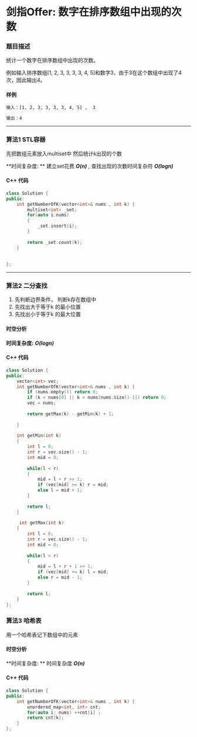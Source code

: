 # 剑指Offer:   数字在排序数组中出现的次数 

### 题目描述

统计一个数字在排序数组中出现的次数。

例如输入排序数组[1, 2, 3, 3, 3, 3, 4, 5]和数字3，由于3在这个数组中出现了4次，因此输出4。

#### 样例

```sh
输入：[1, 2, 3, 3, 3, 3, 4, 5] ,  3

输出：4
```

----------

### 算法1 STL容器


先把数组元素放入multiset中  然后统计k出现的个数

**时间复杂度: ** 建立set花费 ***O(n)*** , 查找出现的次数时间复杂符 ***O(logn)***  

#### C++ 代码

```cpp
class Solution {
public:
    int getNumberOfK(vector<int>& nums , int k) {
        multiset<int> _set;
        for(auto i:nums)
        {
            _set.insert(i);
        }
        
        return _set.count(k);
    }
    
    
};
```

---

### 算法2 二分查找

1. 先判断边界条件， 判断k存在数组中
2. 先找出大于等于k 的最小位置
3. 先找出小于等于k 的最大位置

#### 时空分析

**时间复杂度:**  ***O(logn)***

#### C++ 代码

```cpp
class Solution {
public:
    vector<int> vec;
    int getNumberOfK(vector<int>& nums , int k) {
        if (nums.empty()) return 0;
        if (k < nums[0] || k > nums[nums.size()-1]) return 0;
        vec = nums;
        
        return getMax(k) - getMin(k) + 1;
        
    }
    
    int getMin(int k)
    {
        int l = 0;
        int r = vec.size() - 1;
        int mid = 0;
        
        while(l < r)
        {
            mid = l + r >> 1;
            if (vec[mid] >= k) r = mid;
            else l = mid + 1;
        }
        
        return l;
    }
    
     int getMax(int k)
    {
        int l = 0;
        int r = vec.size() - 1;
        int mid = 0;
        
        while(l < r)
        {
            mid = l + r + 1 >> 1;
            if (vec[mid] <= k) l = mid;
            else r = mid - 1;
        }
        
        return l;
    }
};
```



###  算法3 哈希表
用一个哈希表记下数组中的元素

#### 时空分析

**时间复杂度: ** 时间复杂度 ***O(n)***

#### C++ 代码

```cpp
class Solution {
public:
    int getNumberOfK(vector<int>& nums , int k) {
        unordered_map<int, int> cnt;
        for(auto i: nums) ++cnt[i] ;
        return cnt[k];
    }  
};
```


